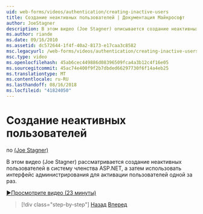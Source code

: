 ```yaml
---
uid: web-forms/videos/authentication/creating-inactive-users
title: Создание неактивных пользователей | Документация Майкрософт
author: JoeStagner
description: В этом видео (Joe Stagner) описывается создание неактивных пользователей в систему членства ASP.NET и затем с помощью интерфейса администрирования для активации пользователям единое...
ms.author: riande
ms.date: 09/16/2010
ms.assetid: dc572644-1f4f-40a2-8173-e17caa3c8582
msc.legacyurl: /web-forms/videos/authentication/creating-inactive-users
msc.type: video
ms.openlocfilehash: 45ab6cec449886d08396509fca4a3b12c4f16e05
ms.sourcegitcommit: 45ac74e400f9f2b7dbded66297730f6f14a4eb25
ms.translationtype: MT
ms.contentlocale: ru-RU
ms.lasthandoff: 08/16/2018
ms.locfileid: "41824050"
---
```

<a name="creating-inactive-users"></a>Создание неактивных пользователей
====================
по [(Joe Stagner)](https://github.com/JoeStagner)

В этом видео (Joe Stagner) рассматривается создание неактивных пользователей в систему членства ASP.NET, а затем использовать интерфейс администрирования для активации пользователей одной за раз.

[&#9654;Просмотрите видео (23 минуты)](https://channel9.msdn.com/Blogs/ASP-NET-Site-Videos/creating-inactive-users)

> [!div class="step-by-step"]
> [Назад](simple-web-service-authentication.md)
> [Вперед](sql-injection-defense.md)
